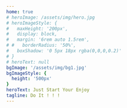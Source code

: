 ```yaml
---
home: true
# heroImage: /assets/img/hero.jpg
# heroImageStyle: {
#   maxHeight: '200px',
#   display: block,
#   margin: '6rem auto 1.5rem',
# #   borderRadius: '50%',
#   boxShadow: '0 5px 18px rgba(0,0,0,0.2)'
# }
# heroText: null
bgImage: '/assets/img/bg1.jpg'
bgImageStyle: {
  height: '500px'
}
heroText: Just Start Your Enjoy
tagline: Do It ! ! !
---
```



